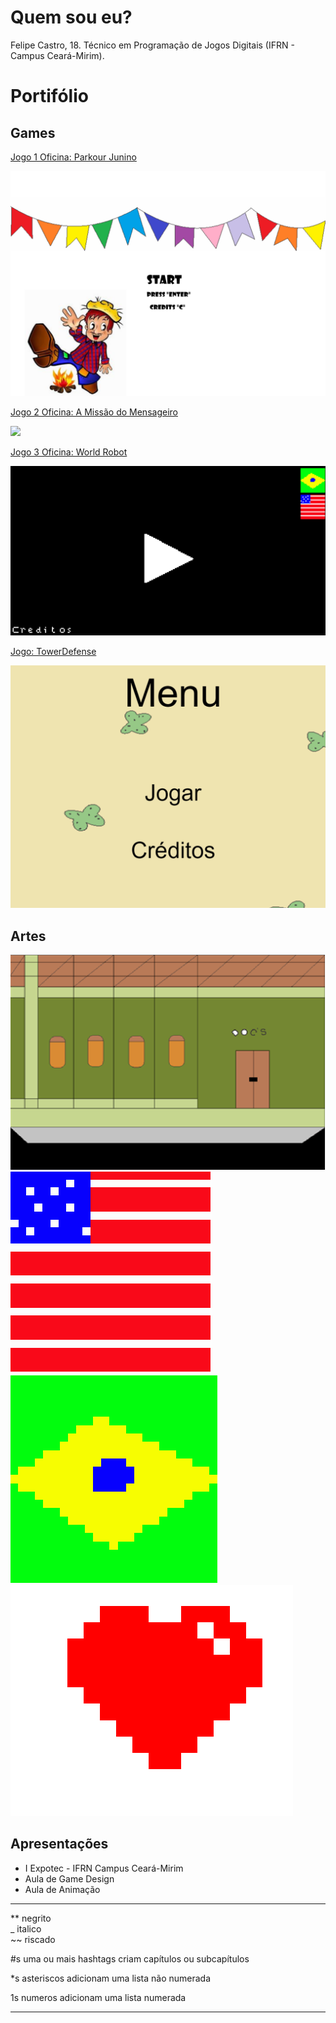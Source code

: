 # Quem sou eu?



Felipe Castro, 18. Técnico em Programação de Jogos Digitais (IFRN - Campus Ceará-Mirim).

# Portifólio

## Games

[Jogo 1 Oficina: Parkour Junino](https://felipecastroifrn.github.io/ParkourJunino/)  

![](ParkourJunino.PNG)  

[Jogo 2 Oficina: A Missão do Mensageiro](https://jefferson141.github.io/A%20miss%C3%A3o%20do%20Mensageiro/)

![](AMissãoDoMensageiro.png)

[Jogo 3 Oficina: World Robot](https://felipecastroifrn.github.io/World%20Robot/)

![](WorldRobot.PNG)

[Jogo: TowerDefense](https://reiarthursr.github.io/Torre/)

![](TowerDefense.PNG)

## Artes

![](Cenário.PNG)    
![](BandeiraUSA.PNG)    
![](BandeiraBR.PNG)    
![](Coração.PNG)



## Apresentações
* I Expotec - IFRN Campus Ceará-Mirim
* Aula de Game Design
* Aula de Animação


* * *


** negrito  
_ italico  
~~ riscado 

#s uma ou mais hashtags criam capítulos ou subcapítulos

*s asteriscos adicionam uma lista não numerada

1s numeros adicionam uma lista numerada

* * *

